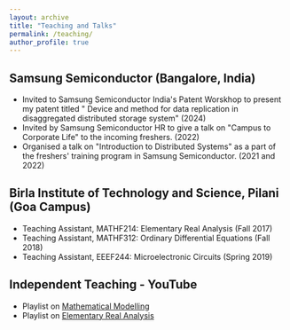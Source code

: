 ```yaml
---
layout: archive
title: "Teaching and Talks"
permalink: /teaching/
author_profile: true
---
```


## Samsung Semiconductor (Bangalore, India)
* Invited to Samsung Semiconductor India's Patent Worskhop to present my patent titled " Device and method for data replication in disaggregated distributed storage system" (2024)
* Invited by Samsung Semiconductor HR to give a talk on "Campus to Corporate Life" to the incoming freshers. (2022)
* Organised a talk on "Introduction to Distributed Systems" as a part of the freshers' training program in Samsung Semiconductor. (2021 and 2022)
  
## Birla Institute of Technology and Science, Pilani (Goa Campus)
* Teaching Assistant, MATHF214: Elementary Real Analysis (Fall 2017)
* Teaching Assistant, MATHF312: Ordinary Differential Equations (Fall 2018)
* Teaching Assistant, EEEF244: Microelectronic Circuits (Spring 2019)

## Independent Teaching - YouTube
* Playlist on [Mathematical Modelling](https://youtube.com/playlist?list=PLKySgDp65cPYUt4iQ6RT1BPLPtRqahs_o&si=o1kqoxWdkYAqzhD9) 
* Playlist on [Elementary Real Analysis](https://youtube.com/playlist?list=PLKySgDp65cPbrdAixfwOO-Vcsm_aKnZLx&si=NG6vGYXUwl7O7phI) 

